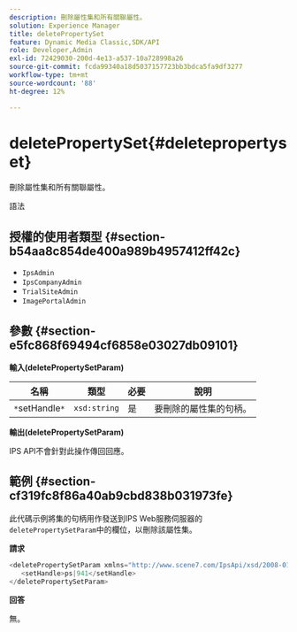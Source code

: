 ```yaml
---
description: 刪除屬性集和所有關聯屬性。
solution: Experience Manager
title: deletePropertySet
feature: Dynamic Media Classic,SDK/API
role: Developer,Admin
exl-id: 72429030-200d-4e13-a537-10a728998a26
source-git-commit: fcda99340a18d5037157723bb3bdca5fa9df3277
workflow-type: tm+mt
source-wordcount: '88'
ht-degree: 12%

---
```


# deletePropertySet{#deletepropertyset}

刪除屬性集和所有關聯屬性。

語法

## 授權的使用者類型 {#section-b54aa8c854de400a989b4957412ff42c}

* `IpsAdmin`
* `IpsCompanyAdmin`
* `TrialSiteAdmin`
* `ImagePortalAdmin`

## 參數 {#section-e5fc868f69494cf6858e03027db09101}

**輸入(deletePropertySetParam)**

| 名稱 | 類型 | 必要 | 說明 |
|---|---|---|---|
| `*`setHandle`*` | `xsd:string` | 是 | 要刪除的屬性集的句柄。 |

**輸出(deletePropertySetParam)**

IPS API不會針對此操作傳回回應。

## 範例 {#section-cf319fc8f86a40ab9cbd838b031973fe}

此代碼示例將集的句柄用作發送到IPS Web服務伺服器的`deletePropertySetParam`中的欄位，以刪除該屬性集。

**請求**

```java
<deletePropertySetParam xmlns="http://www.scene7.com/IpsApi/xsd/2008-01-15">
   <setHandle>ps|941</setHandle>
</deletePropertySetParam>
```

**回答**

無。
